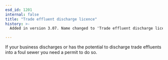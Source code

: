 ```yaml
---
esd_id: 1201
internal: false
title: "Trade effluent discharge licence"
history: >-
  Added in version 3.07. Name changed to 'Trade effluent discharge licence' in version 4.00.

---
```


If your business discharges or has the potential to discharge trade effluents into a foul sewer you need a permit to do so.

